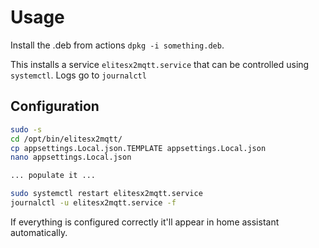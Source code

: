 # Usage

Install the .deb from actions `dpkg -i something.deb`.

This installs a service `elitesx2mqtt.service` that can be controlled using `systemctl`. Logs go to `journalctl`

## Configuration

```sh
sudo -s
cd /opt/bin/elitesx2mqtt/
cp appsettings.Local.json.TEMPLATE appsettings.Local.json
nano appsettings.Local.json

... populate it ...

sudo systemctl restart elitesx2mqtt.service
journalctl -u elitesx2mqtt.service -f
```

If everything is configured correctly it'll appear in home assistant automatically.
